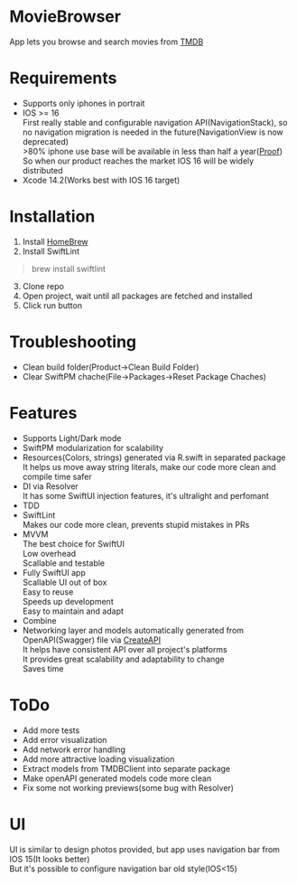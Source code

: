 # MovieBrowser

App lets you browse and search movies from [TMDB](https://www.themoviedb.org/)

# Requirements
- Supports only iphones in portrait
- IOS >= 16  
First really stable and configurable navigation API(NavigationStack), so no navigation migration is needed in the future(NavigationView is now deprecated) <br />
\>80% iphone use base will be available in less than half a year([Proof](https://www.macrumors.com/2022/06/03/ios-15-installation-numbers-apple/))  
So when our product reaches the market IOS 16 will be widely distributed  
- Xcode 14.2(Works best with IOS 16 target)

# Installation
1. Install [HomeBrew](https://brew.sh/)
2. Install SwiftLint
> brew install swiftlint
3. Clone repo
4. Open project, wait until all packages are fetched and installed
5. Click run button
# Troubleshooting
- Clean build folder(Product->Clean Build Folder)
- Clear SwiftPM chache(File->Packages->Reset Package Chaches)

# Features
- Supports Light/Dark mode
- SwiftPM modularization for scalability
- Resources(Colors, strings) generated via R.swift in separated package  
It helps us move away string literals, make our code more clean and compile time safer
- DI via Resolver  
It has some SwiftUI injection features, it's ultralight and perfomant
- TDD
- SwiftLint  
Makes our code more clean, prevents stupid mistakes in PRs
- MVVM  
The best choice for SwiftUI  
Low overhead  
Scallable and testable
- Fully SwiftUI app  
Scallable UI out of box  
Easy to reuse  
Speeds up development  
Easy to maintain and adapt  
- Combine
- Networking layer and models automatically generated from OpenAPI(Swagger) file via [CreateAPI](https://github.com/CreateAPI/CreateAPI)  
It helps have consistent API over all project's platforms  
It provides great scalability and adaptability to change  
Saves time

# ToDo
- Add more tests
- Add error visualization
- Add network error handling
- Add more attractive loading visualization
- Extract models from TMDBClient into separate package
- Make openAPI generated models code more clean
- Fix some not working previews(some bug with Resolver)

# UI
UI is similar to design photos provided, but app uses navigation bar from IOS 15(It looks better)  
But it's possible to configure navigation bar old style(IOS<15)

